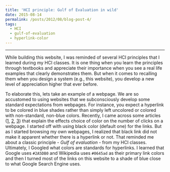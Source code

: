 ```yaml
---
title: 'HCI principle: Gulf of Evaluation in wild'
date: 2015-08-14
permalink: /posts/2012/08/blog-post-4/
tags:
  - HCI
  - gulf-of-evaluation
  - hyperlink-color
---
```


************************

While building this website, I was reminded of several HCI principles that I learned during my HCI classes.
It is one thing when you learn the principles through textbooks and appreciate their importance when you see a real life examples
that clearly demonstrates them. But when it comes to recalling them when you design a system (e.g., this website), you
develop a new level of appreciation higher that ever before.

To elaborate this, lets take an example of a webpage. We are so accustomed to using websites that we subconsciously
develop some standard expectations from webpages. For instance, you expect a hyperlink to be colored in blue shades
rather than simply left uncolored or colored with non-standard, non-blue colors. Recently, I came across some articles
([1](https://gigaom.com/2009/07/09/when-it-comes-to-links-color-matters/),
 [2](https://ux.stackexchange.com/questions/2278/should-hyperlinks-be-blue/),
 [3](https://www.colormatters.com/color-matters-blog/entry/blog-archive/a-color-thats-worth-80000000))
 that explain the effects choice of color on the number of clicks on a webpage. I started off with using black color
 (default one) for the links. But as I started browsing my own webpages, I realized that black link did not make it
 apparent whether there is a hyperlink or not. That reminded me about a classic principle - _Gulf_ _of_ _evaluation_ -
 from my HCI classes. Ultimately, I Googled what colors are standards for hyperlinks. I learned that Google uses
 `#2A5DB0` and Wikipedia uses `#0645ad` as their primary link colors and then I turned most of the links on this website
 to a shade of blue close to what Google Search Engine uses.


